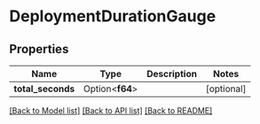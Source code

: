 # DeploymentDurationGauge

## Properties

Name | Type | Description | Notes
------------ | ------------- | ------------- | -------------
**total_seconds** | Option<**f64**> |  | [optional]

[[Back to Model list]](../README.md#documentation-for-models) [[Back to API list]](../README.md#documentation-for-api-endpoints) [[Back to README]](../README.md)


